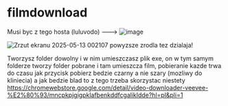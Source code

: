 # filmdownload
Musi byc  z tego hosta (luluvodo) ---> ![image](https://github.com/user-attachments/assets/eefcdf15-56a4-4045-b0ee-689b63cf5f3a)


![Zrzut ekranu 2025-05-13 002107](https://github.com/user-attachments/assets/076a8bd6-236b-44dc-b3c2-3e43040a34df)
powyzsze zrodla tez dzialaja!

Tworzysz folder dowolny i w nim umieszczasz plik exe, on w tym samym folderze tworzy folder pobrane i tam umieszcza film, pobieranie kazde trwa do czasu jak przycisk pobierz bedzie czarny a nie szary (mozliwy do kliniecia)
a jak bedzie blad to z tego trzeba skorzystac niestety
https://chromewebstore.google.com/detail/video-downloader-veevee-%E2%80%93/mncpkpjgigpklafbenkddfcgalikldde?hl=pl&pli=1

